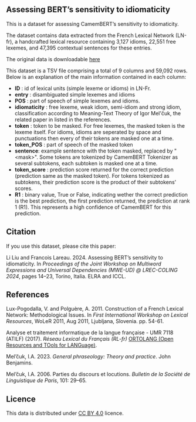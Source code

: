 ## Assessing BERT’s sensitivity to idiomaticity

This is a dataset for assessing CamemBERT’s sensitivity to idiomaticity.

The dataset contains data extracted from the French Lexical Network (LN-fr), a handcrafted lexical resource containing 3,127 idioms, 22,551 free lexemes, and 47,395 contextual sentences for these entries.

The original data is downloadable [here](https://www.ortolang.fr/market/lexicons/lexical-system-fr/v1?lang=en)

This dataset is a TSV file comprising a total of 9 columns and 59,092 rows. Below is an explanation of the main information contained in each column:

- **ID** : id of lexical units (simple lexeme or idioms) in LN-Fr.
- **entry** : disambiguated simple lexemes and idioms
- **POS** : part of speech of simple lexemes and idioms.
- **idiomaticity** : free lexeme, weak idiom, semi-idiom and strong idiom, classification according to Meaning-Text Theory of Igor Mel'čuk, the related paper in listed in the references.
- **token** : token to be masked. For free lexemes, the masked token is the lexeme itself. For idioms, idioms are seperated by space and punctuations then every of their tokens are masked one at a time.
- **token_POS** : part of speech of the masked token 
- **sentence**: example sentence with the token masked, replaced by "\<mask\>". Some tokens are tokenized by CamemBERT Tokenizer as several subtokens, each subtoken is masked one at a time.
- **token_score** : prediction score returned for the correct prediction (prediction same as the masked token). For tokens tokenized as subtokens, their prediction score is the product of their subtokens' scores.
- **R1** : binary value, True or False, indicating wether the correct prediction is the best prediction, the first prediction returned, the prediction at rank 1 (R1). This represents a high confidence of CamemBERT for this prediction.


## Citation

If you use this dataset, please cite this paper:

Li Liu and Francois Lareau. 2024. Assessing BERT’s sensitivity to idiomaticity. In *Proceedings of the Joint Workshop on Multiword Expressions and Universal Dependencies (MWE-UD) @ LREC-COLING 2024*, pages 14–23, Torino, Italia. ELRA and ICCL.

## References

Lux-Pogodalla, V. and Polguère, A. 2011. Construction of a French Lexical Network: Methodological Issues. In *First International Workshop on Lexical Resources*, WoLeR 2011, Aug 2011, Ljubljana, Slovenia. pp. 54-61.

Analyse et traitement informatique de la langue française - UMR 7118 (ATILF) (2017). *Réseau Lexical du Français (RL-fr)* [ORTOLANG (Open Resources and TOols for LANGuage)](https://hdl.handle.net/11403/lexical-system-fr/v1).

Mel’čuk, I.A. 2023. *General phraseology: Theory and practice*. John Benjamins.

Mel’čuk, I.A. 2006. Parties du discours et locutions. *Bulletin de la Société de Linguistique de Paris*, 101: 29–65.

## Licence

This data is distributed under [CC BY 4.0](https://creativecommons.org/licenses/by/4.0/) licence.
